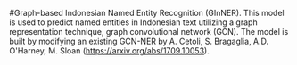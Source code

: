 #Graph-based Indonesian Named Entity Recognition (GInNER). 
This model is used to predict named entities in Indonesian text utilizing a graph representation technique, graph convolutional network (GCN). 
The model is built by modifying an existing GCN-NER by A. Cetoli, S. Bragaglia, A.D. O'Harney, M. Sloan (https://arxiv.org/abs/1709.10053).
